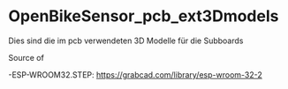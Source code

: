 # OpenBikeSensor_pcb_ext3Dmodels

Dies sind die im pcb verwendeten 3D Modelle für die Subboards

Source of

-ESP-WROOM32.STEP: https://grabcad.com/library/esp-wroom-32-2
